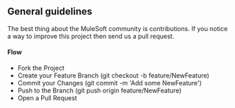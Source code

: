 ## General guidelines

The best thing about the MuleSoft community is contributions. If you notice a way to improve this project then send us a pull request.

#### Flow

-   Fork the Project
-   Create your Feature Branch (git checkout -b feature/NewFeature)
-   Commit your Changes (git commit -m 'Add some NewFeature')
-   Push to the Branch (git push origin feature/NewFeature)
-   Open a Pull Request
